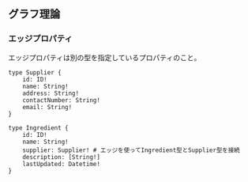 ## グラフ理論

### エッジプロパティ

エッジプロパティは別の型を指定しているプロパティのこと。

```edge property(1対1)
type Supplier {
    id: ID!
    name: String!
    address: String!
    contactNumber: String!
    email: String!
}

type Ingredient {
    id: ID!
    name: String!
    supplier: Supplier! # エッジを使ってIngredient型とSupplier型を接続
    description: [String!]
    lastUpdated: Datetime!
}
```